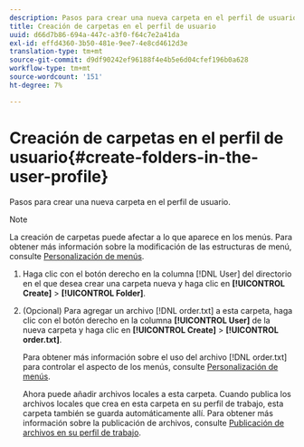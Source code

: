 ```yaml
---
description: Pasos para crear una nueva carpeta en el perfil de usuario.
title: Creación de carpetas en el perfil de usuario
uuid: d66d7b86-694a-447c-a3f0-f64c7e2a41da
exl-id: effd4360-3b50-481e-9ee7-4e8cd4612d3e
translation-type: tm+mt
source-git-commit: d9df90242ef96188f4e4b5e6d04cfef196b0a628
workflow-type: tm+mt
source-wordcount: '151'
ht-degree: 7%

---
```


# Creación de carpetas en el perfil de usuario{#create-folders-in-the-user-profile}

Pasos para crear una nueva carpeta en el perfil de usuario.

>[!NOTE]
>
>La creación de carpetas puede afectar a lo que aparece en los menús. Para obtener más información sobre la modificación de las estructuras de menú, consulte [Personalización de menús](../../../../home/c-get-started/c-intf-anlys-ftrs/c-ctm-menus/c-ctm-menus.md#concept-93d4c09cb7f34cd293b7b64fba1cf894).

1. Haga clic con el botón derecho en la columna [!DNL User] del directorio en el que desea crear una carpeta nueva y haga clic en **[!UICONTROL Create]** > **[!UICONTROL Folder]**.
1. (Opcional) Para agregar un archivo [!DNL order.txt] a esta carpeta, haga clic con el botón derecho en la columna **[!UICONTROL User]** de la nueva carpeta y haga clic en **[!UICONTROL Create]** > **[!UICONTROL order.txt]**.

   Para obtener más información sobre el uso del archivo [!DNL order.txt] para controlar el aspecto de los menús, consulte [Personalización de menús](../../../../home/c-get-started/c-intf-anlys-ftrs/c-ctm-menus/c-ctm-menus.md#concept-93d4c09cb7f34cd293b7b64fba1cf894).

   Ahora puede añadir archivos locales a esta carpeta. Cuando publica los archivos locales que crea en esta carpeta en su perfil de trabajo, esta carpeta también se guarda automáticamente allí. Para obtener más información sobre la publicación de archivos, consulte [Publicación de archivos en su perfil de trabajo](../../../../home/c-get-started/c-admin-intrf/c-prof-mgr/t-pub-files-wkg-prof.md#task-a0106e010c834d16bd60eef4721b6af9).
